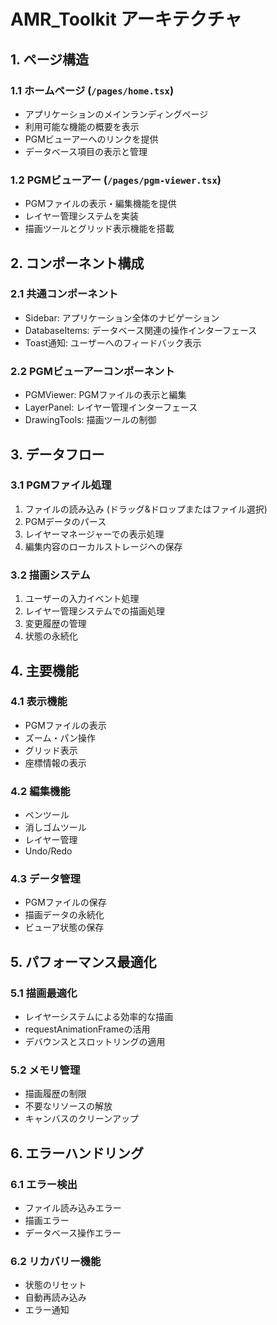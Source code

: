 # AMR_Toolkit アーキテクチャ

## 1. ページ構造

### 1.1 ホームページ (`/pages/home.tsx`)
- アプリケーションのメインランディングページ
- 利用可能な機能の概要を表示
- PGMビューアーへのリンクを提供
- データベース項目の表示と管理

### 1.2 PGMビューアー (`/pages/pgm-viewer.tsx`)
- PGMファイルの表示・編集機能を提供
- レイヤー管理システムを実装
- 描画ツールとグリッド表示機能を搭載

## 2. コンポーネント構成

### 2.1 共通コンポーネント
- Sidebar: アプリケーション全体のナビゲーション
- DatabaseItems: データベース関連の操作インターフェース
- Toast通知: ユーザーへのフィードバック表示

### 2.2 PGMビューアーコンポーネント
- PGMViewer: PGMファイルの表示と編集
- LayerPanel: レイヤー管理インターフェース
- DrawingTools: 描画ツールの制御

## 3. データフロー

### 3.1 PGMファイル処理
1. ファイルの読み込み (ドラッグ&ドロップまたはファイル選択)
2. PGMデータのパース
3. レイヤーマネージャーでの表示処理
4. 編集内容のローカルストレージへの保存

### 3.2 描画システム
1. ユーザーの入力イベント処理
2. レイヤー管理システムでの描画処理
3. 変更履歴の管理
4. 状態の永続化

## 4. 主要機能

### 4.1 表示機能
- PGMファイルの表示
- ズーム・パン操作
- グリッド表示
- 座標情報の表示

### 4.2 編集機能
- ペンツール
- 消しゴムツール
- レイヤー管理
- Undo/Redo

### 4.3 データ管理
- PGMファイルの保存
- 描画データの永続化
- ビューア状態の保存

## 5. パフォーマンス最適化

### 5.1 描画最適化
- レイヤーシステムによる効率的な描画
- requestAnimationFrameの活用
- デバウンスとスロットリングの適用

### 5.2 メモリ管理
- 描画履歴の制限
- 不要なリソースの解放
- キャンバスのクリーンアップ

## 6. エラーハンドリング

### 6.1 エラー検出
- ファイル読み込みエラー
- 描画エラー
- データベース操作エラー

### 6.2 リカバリー機能
- 状態のリセット
- 自動再読み込み
- エラー通知
